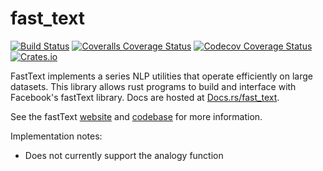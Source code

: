 # fast_text

[![Build Status](https://travis-ci.org/DominicBurkart/fast_text.svg?branch=master)](https://travis-ci.org/DominicBurkart/fast_text)
[![Coveralls Coverage Status](https://coveralls.io/repos/github/DominicBurkart/fast_text/badge.svg)](https://coveralls.io/github/DominicBurkart/fast_text)
[![Codecov Coverage Status](https://codecov.io/gh/DominicBurkart/fast_text/branch/master/graphs/badge.svg)](https://codecov.io/gh/DominicBurkart/fast_text)
[![Crates.io](https://img.shields.io/crates/v/fast_text.svg)](https://crates.io/crates/fast_text)

FastText implements a series NLP utilities that operate efficiently on
large datasets. This library allows rust programs to build and interface
 with Facebook's fastText library. Docs are hosted at [Docs.rs/fast_text](https://docs.rs/fast_text).

See the fastText [website](https://fasttext.cc) and [codebase](https://github.com/facebookresearch/fastText) for more information.

Implementation notes:
- Does not currently support the analogy function